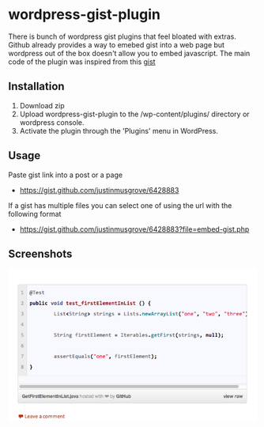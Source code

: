 wordpress-gist-plugin
=====================

There is bunch of wordpress gist plugins that feel bloated with extras.  Github already provides a way to emebed gist into a web page but wordpress out of the box doesn't allow you to embed javascript.  The main code of the plugin was inspired from this [gist](https://gist.github.com/diije/5805069)


Installation
------------
1. Download zip
2. Upload wordpress-gist-plugin to the /wp-content/plugins/ directory or wordpress console.
3. Activate the plugin through the 'Plugins' menu in WordPress.

Usage
-----
Paste gist link into a post or a page 
* https://gist.github.com/justinmusgrove/6428883

If a gist has multiple files you can select one of using the url with the following format
* https://gist.github.com/justinmusgrove/6428883?file=embed-gist.php

Screenshots
-----------

<img src="./assets/screenshot.png">
